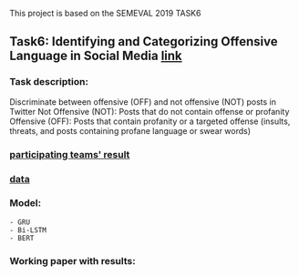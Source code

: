  This project is based on the SEMEVAL 2019 TASK6 

## Task6: Identifying and Categorizing Offensive Language in Social Media [link](https://competitions.codalab.org/competitions/20011)

### Task description:

Discriminate between offensive (OFF) and not offensive (NOT) posts in Twitter
       Not Offensive (NOT): Posts that do not contain offense or profanity
       Offensive (OFF): Posts that contain profanity or a targeted offense  (insults, threats, and posts containing profane language or swear words)

### [participating teams' result](https://arxiv.org/pdf/1903.08983.pdf)

### [data](https://github.com/JM3309/cs_576/tree/master/projects/data)

### Model:
    - GRU 
    - Bi-LSTM
    - BERT

### Working paper with results: [](https://github.com/JM3309/cs_576/blob/master/projects/Final%20Write-Up%20COSC576%20Project.pdf)

